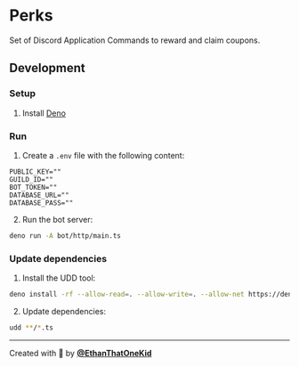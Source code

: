 # Perks

Set of Discord Application Commands to reward and claim coupons.

## Development

### Setup

1. Install [Deno](https://deno.land/manual/getting_started/installation)

### Run

1. Create a `.env` file with the following content:

```env
PUBLIC_KEY=""
GUILD_ID=""
BOT_TOKEN=""
DATABASE_URL=""
DATABASE_PASS=""
```

2. Run the bot server:

```bash
deno run -A bot/http/main.ts
```

### Update dependencies

1. Install the UDD tool:

```bash
deno install -rf --allow-read=. --allow-write=. --allow-net https://deno.land/x/udd/main.ts
```

2. Update dependencies:

```bash
udd **/*.ts
```

---

Created with 💖 by [**@EthanThatOneKid**](https://etok.codes/)
